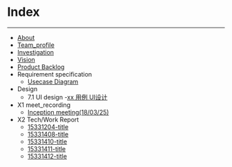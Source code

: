 

# Index
---
- [About](https://github.com/Movie-ticket-Sale-System/DashBoard/blob/master/doc/About.md)
- [Team_profile](https://github.com/Movie-ticket-Sale-System/DashBoard/blob/master/doc/Team_profile.md)
- [Investigation](https://github.com/Movie-ticket-Sale-System/DashBoard/blob/master/doc/Investigation.md)
- [Vision](https://github.com/Movie-ticket-Sale-System/DashBoard/blob/master/doc/Vision.md)
- [Product Backlog](https://github.com/Movie-ticket-Sale-System/DashBoard/blob/master/doc/Product_Backlog.md)
- Requirement specification
  - [Usecase Diagram](https://github.com/Movie-ticket-Sale-System/DashBoard/blob/master/doc/Usecase_Diagram.md)
- Design
  - 7.1 UI design
      -[xx 用例 UI设计]()
- X1 meet_recording
  - [Inception meeting(18/03/25)](https://github.com/Movie-ticket-Sale-System/DashBoard/blob/master/doc/Meet_recording.md)
- X2 Tech/Work Report
  - [15331204-title]()
  - [15331408-title]()
  - [15331410-title]()
  - [15331411-title]()
  - [15331412-title]()
